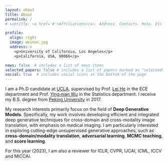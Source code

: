 ```yaml
---
layout: about
title: About
permalink: /
# subtitle: <a href='#'>Affiliations</a>. Address. Contacts. Moto. Etc.

profile:
  align: right
  image: weinan.jpg
  address: >
    <p>University of California, Los Angeles</p>
    <p>California, USA, 90066</p>

news: false  # includes a list of news items
selected_papers: false # includes a list of papers marked as "selected={true}"
social: true  # includes social icons at the bottom of the page
---
```


I am a Ph.D candidate at [UCLA](https://www.ucla.edu), supervised by Prof. [Lei He](https://www.ee.ucla.edu/lei-he/) in the ECE department and Prof. [Ying‑nian Wu](http://www.stat.ucla.edu/~ywu/) in the Statistics department. I receive my B.S. degree from [Peking University](https://english.pku.edu.cn) in 2017.

My research interests primarily focus on the field of **Deep Generative Models**. Specifically, my work involves developing efficient and integrated deep generative techniques for cross-domain and cross-modality image translation, with emphasis on medical imaging. I am particularly interested in exploring cutting-edge unsupervised generative approaches, such as **cross-domain/modality translation**, **adversarial learning**, **MCMC teaching**, and **score learning**.

For this year (2023), I am also a reviewer for ICLR, CVPR, IJCAI, ICML, ICCV and MICCAI.